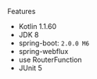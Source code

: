 Features

- Kotlin 1.1.60
- JDK 8
- spring-boot: `2.0.0 M6`
 - spring-webflux
 - use RouterFunction
- JUnit 5
